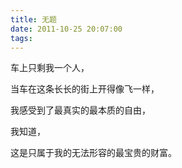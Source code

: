 ```yaml
---
title: 无题
date: 2011-10-25 20:07:00
tags:
---
```






车上只剩我一个人，

当车在这条长长的街上开得像飞一样，

我感受到了最真实的最本质的自由，

我知道，

这是只属于我的无法形容的最宝贵的财富。  

